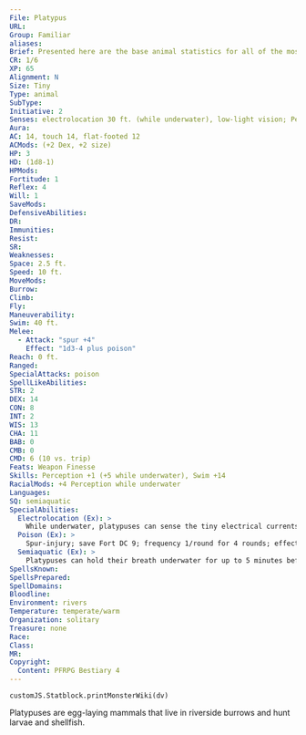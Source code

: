```yaml
---
File: Platypus
URL: 
Group: Familiar
aliases: 
Brief: Presented here are the base animal statistics for all of the most commonly used familiars-of course, these statistics can also be used for normal animals as well. Small animals like these use Dexterity to modify Climb and Swim checks.
CR: 1/6
XP: 65
Alignment: N
Size: Tiny
Type: animal
SubType: 
Initiative: 2
Senses: electrolocation 30 ft. (while underwater), low-light vision; Perception +1 (+5 while underwater)
Aura: 
AC: 14, touch 14, flat-footed 12
ACMods: (+2 Dex, +2 size)
HP: 3
HD: (1d8-1)
HPMods: 
Fortitude: 1
Reflex: 4
Will: 1
SaveMods: 
DefensiveAbilities: 
DR: 
Immunities: 
Resist: 
SR: 
Weaknesses: 
Space: 2.5 ft.
Speed: 10 ft.
MoveMods: 
Burrow: 
Climb: 
Fly: 
Maneuverability: 
Swim: 40 ft.
Melee: 
  - Attack: "spur +4"
    Effect: "1d3-4 plus poison"
Reach: 0 ft.
Ranged: 
SpecialAttacks: poison
SpellLikeAbilities: 
STR: 2
DEX: 14
CON: 8
INT: 2
WIS: 13
CHA: 11
BAB: 0
CMB: 0
CMD: 6 (10 vs. trip)
Feats: Weapon Finesse
Skills: Perception +1 (+5 while underwater), Swim +14
RacialMods: +4 Perception while underwater
Languages: 
SQ: semiaquatic
SpecialAbilities:
  Electrolocation (Ex): >
    While underwater, platypuses can sense the tiny electrical currents that trigger muscle movement. This allows them to locate living prey and to distinguish it from inanimate objects. Treat electrolocation as lifesense with a range of 30 feet, but that functions only underwater.
  Poison (Ex): >
    Spur-injury; save Fort DC 9; frequency 1/round for 4 rounds; effect 1 nonlethal damage; cure 1 save.
  Semiaquatic (Ex): >
    Platypuses can hold their breath underwater for up to 5 minutes before they must start attempting Constitution checks to avoid suffocation.
SpellsKnown: 
SpellsPrepared: 
SpellDomains: 
Bloodline: 
Environment: rivers
Temperature: temperate/warm
Organization: solitary
Treasure: none
Race: 
Class: 
MR: 
Copyright:
  Content: PFRPG Bestiary 4
---
```

```dataviewjs
customJS.Statblock.printMonsterWiki(dv)
```
Platypuses are egg-laying mammals that live in riverside burrows and hunt larvae and shellfish.

